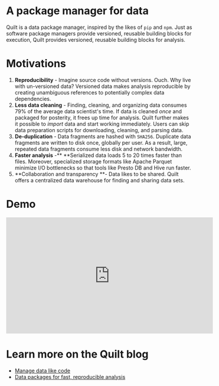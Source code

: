 # A package manager for data

Quilt is a data package manager, inspired by the likes of `pip` and `npm`. Just as software package managers provide versioned, reusable building blocks for execution, Quilt provides versioned, reusable building blocks for analysis.

# Motivations

1. **Reproducibility** - Imagine source code without versions. Ouch. Why live with un-versioned data? Versioned data makes analysis reproducible by creating unambiguous references to potentially complex data dependencies.
2. **Less data cleaning** - Finding, cleaning, and organizing data consumes 79% of the average data scientist's time. If data is cleaned _once_ and packaged for posterity, it frees up time for analysis. Quilt further makes it possible to _import_ data and start working immediately. Users can skip data preparation scripts for downloading, cleaning, and parsing data.
1. **De-duplication** - Data fragments are hashed with `SHA256`. Duplicate data fragments are written to disk once, globally per user. As a result, large, repeated data fragments consume less disk and network bandwidth.
3. **Faster analysis** -** **Serialized data loads 5 to 20 times faster than files. Moreover, specialized storage formats like Apache Parquet minimize I/O bottlenecks so that tools like Presto DB and Hive run faster.
4. **Collaboration and transparency **- Data likes to be shared. Quilt offers a centralized data warehouse for finding and sharing data sets.

# Demo
<iframe width="560" height="315" src="https://www.youtube.com/embed/tLdiDqtnnho" frameborder="0" allowfullscreen></iframe>

# Learn more on the Quilt blog
* [Manage data like code](https://blog.quiltdata.com/its-time-to-manage-data-like-source-code-3df04cd312b8)
* [Data packages for fast, reproducible analysis](https://blog.quiltdata.com/data-packages-for-fast-reproducible-python-analysis-c74b78015c7f)



